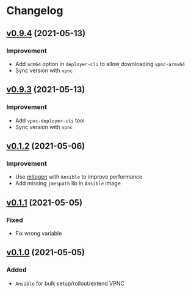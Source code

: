# Changelog

## [v0.9.4](https://github.com/play-iot/iot-vpn/tree/vpnc-deployer/v0.9.4) (2021-05-13)

### Improvement
- Add `arm64` option in `deployer-cli` to allow downloading `vpnc-armv64`
- Sync version with `vpnc`

## [v0.9.3](https://github.com/play-iot/iot-vpn/tree/vpnc-deployer/v0.9.3) (2021-05-13)

### Improvement
- Add `vpnc-deployer-cli` tool
- Sync version with `vpnc`

## [v0.1.2](https://github.com/play-iot/iot-vpn/tree/vpnc-deployer/v0.1.2) (2021-05-06)

### Improvement
- Use [mitogen](https://github.com/mitogen-hq/mitogen) with `Ansible` to improve performance
- Add missing `jmespath` lib in `Ansible` image

## [v0.1.1](https://github.com/play-iot/iot-vpn/tree/vpnc-deployer/v0.1.1) (2021-05-05)

### Fixed
- Fix wrong variable

## [v0.1.0](https://github.com/play-iot/iot-vpn/tree/vpnc-deployer/v0.1.0) (2021-05-05)

### Added
- `Ansible` for bulk setup/rollout/extend VPNC
